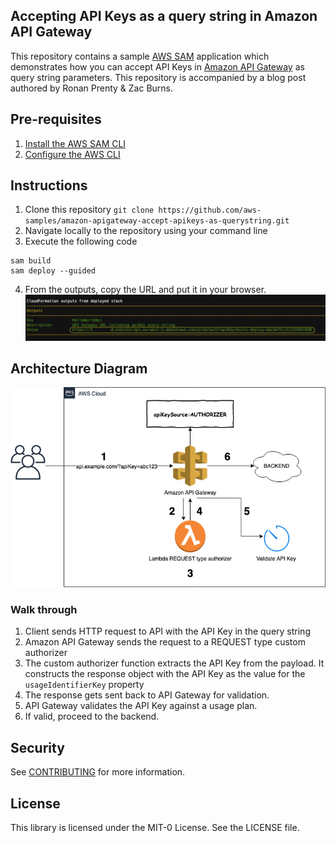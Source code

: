 ## Accepting API Keys as a query string in Amazon API Gateway

This repository contains a sample [AWS SAM](https://aws.amazon.com/serverless/sam/) application which demonstrates how you can accept API Keys in [Amazon API Gateway](https://aws.amazon.com/api-gateway/) as query string parameters. This repository is accompanied by a blog post authored by Ronan Prenty & Zac Burns. 

## Pre-requisites
1. [Install the AWS SAM CLI](https://docs.aws.amazon.com/serverless-application-model/latest/developerguide/serverless-sam-cli-install.html)
2. [Configure the AWS CLI](https://docs.aws.amazon.com/cli/latest/userguide/cli-chap-configure.html)

## Instructions
1. Clone this repository ```git clone https://github.com/aws-samples/amazon-apigateway-accept-apikeys-as-querystring.git```
2. Navigate locally to the repository using your command line
3. Execute the following code
```
sam build 
sam deploy --guided
```
4. From the outputs, copy the URL and put it in your browser. 
![Alt text](diagrams/TemplateOutput.png?raw=true "Title")
## Architecture Diagram
![Alt text](diagrams/API_Keys.png?raw=true "Title")
### Walk through
1.	Client sends HTTP request to API with the API Key in the query string
2.	Amazon API Gateway sends the request to a REQUEST type custom authorizer
3.	The custom authorizer function extracts the API Key from the payload. It constructs the response object with the API Key as the value for the `usageIdentifierKey` property
4.	The response gets sent back to API Gateway for validation. 
5.	API Gateway validates the API Key against a usage plan. 
6.	If valid, proceed to the backend. 

## Security

See [CONTRIBUTING](CONTRIBUTING.md#security-issue-notifications) for more information.

## License

This library is licensed under the MIT-0 License. See the LICENSE file.

